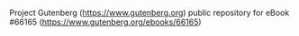 Project Gutenberg (https://www.gutenberg.org) public repository for eBook #66165 (https://www.gutenberg.org/ebooks/66165)
